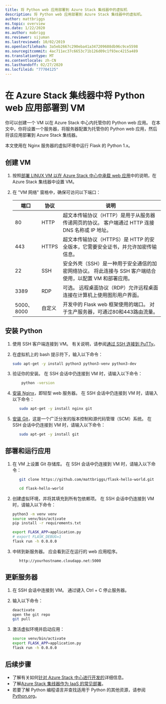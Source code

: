 ```yaml
---
title: 将 Python web 应用部署到 Azure Stack 集线器中的虚拟机
description: 将 Python web 应用部署到 Azure Stack 集线器中的虚拟机。
author: mattbriggs
ms.topic: overview
ms.date: 1/22/2020
ms.author: mabrigg
ms.reviewer: sijuman
ms.lastreviewed: 10/02/2019
ms.openlocfilehash: 3a5eb2667c290eba41a347209608db96c9ce5598
ms.sourcegitcommit: 4ac711ec37c6653c71b126d09c1f93ec4215a489
ms.translationtype: MT
ms.contentlocale: zh-CN
ms.lasthandoff: 02/27/2020
ms.locfileid: "77704125"
---
```

# <a name="deploy-a-python-web-app-to-a-vm-in-azure-stack-hub"></a>在 Azure Stack 集线器中将 Python web 应用部署到 VM

你可以创建一个 VM 以在 Azure Stack 中心内托管你的 Python web 应用。 在本文中，你将设置一个服务器，将服务器配置为托管你的 Python web 应用，然后将该应用部署到 Azure Stack 集线器。

本文使用在 Nginx 服务器的虚拟环境中运行 Flask 的 Python 1.x。

## <a name="create-a-vm"></a>创建 VM

1. 按照[部署 LINUX VM 以在 Azure Stack 中心中承载 web 应用](azure-stack-dev-start-howto-deploy-linux.md)中的说明，在 Azure Stack 集线器中设置 VM。

2. 在 "VM 网络" 窗格中，确保可访问以下端口：

    | 端口 | 协议 | 说明 |
    | --- | --- | --- |
    | 80 | HTTP | 超文本传输协议（HTTP）是用于从服务器传递网页的协议。 客户端通过 HTTP 连接 DNS 名称或 IP 地址。 |
    | 443 | HTTPS | 超文本传输协议（HTTPS）是 HTTP 的安全版本，它需要安全证书，并允许加密传输信息。 |
    | 22 | SSH | 安全外壳（SSH）是一种用于安全通信的加密网络协议。 将此连接与 SSH 客户端结合使用，以配置 VM 和部署应用。 |
    | 3389 | RDP | 可选。 远程桌面协议（RDP）允许远程桌面连接在计算机上使用图形用户界面。   |
    | 5000、8000 | 自定义 | 开发中的 Flask web 框架使用的端口。 对于生产服务器，可通过80和443路由流量。 |

## <a name="install-python"></a>安装 Python

1. 使用 SSH 客户端连接到 VM。 有关说明，请参阅[通过 SSH 连接到 PuTTy](azure-stack-dev-start-howto-ssh-public-key.md#connect-with-ssh-by-using-putty)。
2. 在虚拟机上的 bash 提示符下，输入以下命令：

    ```bash  
    sudo apt-get -y install python3 python3-venv python3-dev
    ```

3. 验证你的安装。 在 SSH 会话中仍连接到 VM 时，请输入以下命令：

    ```bash  
        python -version
    ```

3. [安装 Nginx](https://www.nginx.com/resources/wiki/)，即轻型 web 服务器。 在 SSH 会话中仍连接到 VM 时，请输入以下命令：

    ```bash  
       sudo apt-get -y install nginx git
    ```

4. [安装 Git](https://git-scm.com)，这是一个广泛分发的版本控制和源代码管理（SCM）系统。 在 SSH 会话中仍连接到 VM 时，请输入以下命令：

    ```bash  
       sudo apt-get -y install git
    ```

## <a name="deploy-and-run-the-app"></a>部署和运行应用

1. 在 VM 上设置 Git 存储库。 在 SSH 会话中仍连接到 VM 时，请输入以下命令：

    ```bash  
       git clone https://github.com/mattbriggs/flask-hello-world.git
    
       cd flask-hello-world
    ```

2. 创建虚拟环境，并将其填充到所有包依赖项。 在 SSH 会话中仍连接到 VM 时，请输入以下命令：

    ```bash  
    python3 -m venv venv
    source venv/bin/activate
    pip install -r requirements.txt
    
    export FLASK_APP=application.py
    # export FLASK_DEBUG=1 
    flask run -h 0.0.0.0
    ```

3. 中转到新服务器。 应会看到正在运行的 web 应用程序。

    ```HTTP  
       http://yourhostname.cloudapp.net:5000
    ```

## <a name="update-your-server"></a>更新服务器

1. 在 SSH 会话中连接到 VM。 通过键入 Ctrl + C 停止服务器。

2. 输入以下命令：

    ```bash  
    deactivate
    open the git repo
    git pull
    ```

3. 激活虚拟环境并启动应用：

    ```bash  
    source venv/bin/activate
    export FLASK_APP=application.py
    flask run -h 0.0.0.0
    ```

## <a name="next-steps"></a>后续步骤

- 了解有关如何[针对 Azure Stack 中心进行开发的](azure-stack-dev-start.md)详细信息。
- 了解[Azure Stack 集线器作为 IaaS 的常见部署](azure-stack-dev-start-deploy-app.md)。
- 若要了解 Python 编程语言并查找适用于 Python 的其他资源，请参阅[Python.org](https://www.python.org)。
